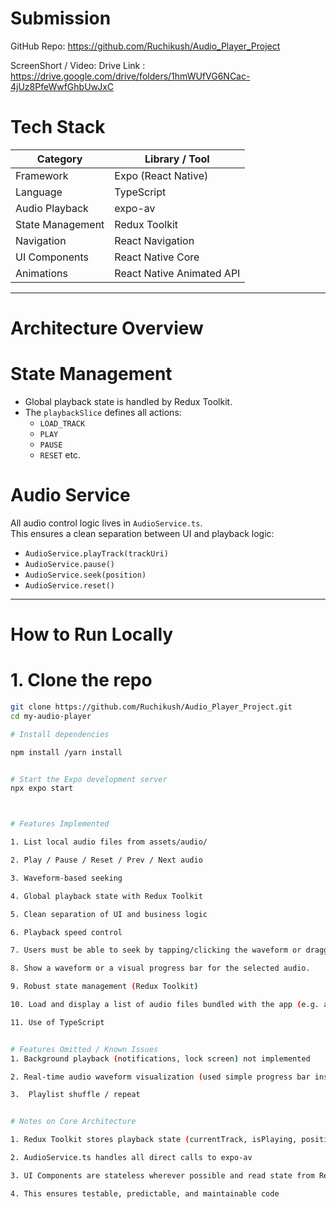 # Submission

GitHub Repo: https://github.com/Ruchikush/Audio_Player_Project

ScreenShort / Video: Drive Link : https://drive.google.com/drive/folders/1hmWUfVG6NCac-4jUz8PfeWwfGhbUwJxC


# Tech Stack

| Category | Library / Tool |
|-----------|----------------|
| Framework | Expo (React Native) |
| Language | TypeScript |
| Audio Playback | expo-av |
| State Management | Redux Toolkit |
| Navigation | React Navigation |
| UI Components | React Native Core |
| Animations | React Native Animated API |

---

# Architecture Overview

#  State Management
- Global playback state is handled by Redux Toolkit.
- The `playbackSlice` defines all actions:
  - `LOAD_TRACK`
  - `PLAY`
  - `PAUSE`
  - `RESET` etc.

# Audio Service
All audio control logic lives in `AudioService.ts`.  
This ensures a clean separation between UI and playback logic:
- `AudioService.playTrack(trackUri)`
- `AudioService.pause()`
- `AudioService.seek(position)`
- `AudioService.reset()`

---

# How to Run Locally

# 1. Clone the repo
```bash
git clone https://github.com/Ruchikush/Audio_Player_Project.git
cd my-audio-player

# Install dependencies

npm install /yarn install


# Start the Expo development server
npx expo start



# Features Implemented

1. List local audio files from assets/audio/

2. Play / Pause / Reset / Prev / Next audio

3. Waveform-based seeking

4. Global playback state with Redux Toolkit

5. Clean separation of UI and business logic

6. Playback speed control

7. Users must be able to seek by tapping/clicking the waveform or dragging a handle. Seeking should update playback position.

8. Show a waveform or a visual progress bar for the selected audio.

9. Robust state management (Redux Toolkit)

10. Load and display a list of audio files bundled with the app (e.g. assets/audio/ ) Show title, duration and a small thumbnail and icon.

11. Use of TypeScript


# Features Omitted / Known Issues
1. Background playback (notifications, lock screen) not implemented

2. Real-time audio waveform visualization (used simple progress bar instead)

3.  Playlist shuffle / repeat


# Notes on Core Architecture

1. Redux Toolkit stores playback state (currentTrack, isPlaying, position, duration)

2. AudioService.ts handles all direct calls to expo-av

3. UI Components are stateless wherever possible and read state from Redux

4. This ensures testable, predictable, and maintainable code

